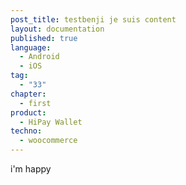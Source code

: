```yaml
---
post_title: testbenji je suis content
layout: documentation
published: true
language:
  - Android
  - iOS
tag:
  - "33"
chapter:
  - first
product:
  - HiPay Wallet
techno:
  - woocommerce
---
```


i'm happy
